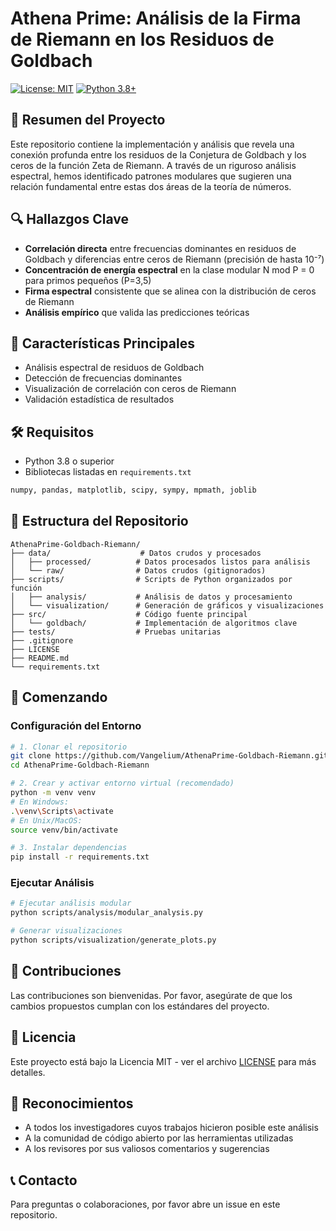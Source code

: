 # Athena Prime: Análisis de la Firma de Riemann en los Residuos de Goldbach

[![License: MIT](https://img.shields.io/badge/License-MIT-yellow.svg)](https://opensource.org/licenses/MIT)
[![Python 3.8+](https://img.shields.io/badge/python-3.8+-blue.svg)](https://www.python.org/downloads/)

## 📜 Resumen del Proyecto
Este repositorio contiene la implementación y análisis que revela una conexión profunda entre los residuos de la Conjetura de Goldbach y los ceros de la función Zeta de Riemann. A través de un riguroso análisis espectral, hemos identificado patrones modulares que sugieren una relación fundamental entre estas dos áreas de la teoría de números.

## 🔍 Hallazgos Clave

- **Correlación directa** entre frecuencias dominantes en residuos de Goldbach y diferencias entre ceros de Riemann (precisión de hasta 10⁻⁷)
- **Concentración de energía espectral** en la clase modular N mod P = 0 para primos pequeños (P=3,5)
- **Firma espectral** consistente que se alinea con la distribución de ceros de Riemann
- **Análisis empírico** que valida las predicciones teóricas

## 🚀 Características Principales

- Análisis espectral de residuos de Goldbach
- Detección de frecuencias dominantes
- Visualización de correlación con ceros de Riemann
- Validación estadística de resultados

## 🛠️ Requisitos

- Python 3.8 o superior
- Bibliotecas listadas en `requirements.txt`

```bash
numpy, pandas, matplotlib, scipy, sympy, mpmath, joblib
```

## 📂 Estructura del Repositorio

```text
AthenaPrime-Goldbach-Riemann/
├── data/                    # Datos crudos y procesados
│   ├── processed/          # Datos procesados listos para análisis
│   └── raw/                # Datos crudos (gitignorados)
├── scripts/                # Scripts de Python organizados por función
│   ├── analysis/           # Análisis de datos y procesamiento
│   └── visualization/      # Generación de gráficos y visualizaciones
├── src/                    # Código fuente principal
│   └── goldbach/           # Implementación de algoritmos clave
├── tests/                  # Pruebas unitarias
├── .gitignore             
├── LICENSE
├── README.md
└── requirements.txt
```

## 🚀 Comenzando

### Configuración del Entorno

```bash
# 1. Clonar el repositorio
git clone https://github.com/Vangelium/AthenaPrime-Goldbach-Riemann.git
cd AthenaPrime-Goldbach-Riemann

# 2. Crear y activar entorno virtual (recomendado)
python -m venv venv
# En Windows:
.\venv\Scripts\activate
# En Unix/MacOS:
source venv/bin/activate

# 3. Instalar dependencias
pip install -r requirements.txt
```

### Ejecutar Análisis
```bash
# Ejecutar análisis modular
python scripts/analysis/modular_analysis.py

# Generar visualizaciones
python scripts/visualization/generate_plots.py
```

## 🤝 Contribuciones
Las contribuciones son bienvenidas. Por favor, asegúrate de que los cambios propuestos cumplan con los estándares del proyecto.

## 📄 Licencia
Este proyecto está bajo la Licencia MIT - ver el archivo [LICENSE](LICENSE) para más detalles.

## 👏 Reconocimientos
- A todos los investigadores cuyos trabajos hicieron posible este análisis
- A la comunidad de código abierto por las herramientas utilizadas
- A los revisores por sus valiosos comentarios y sugerencias

## 📞 Contacto
Para preguntas o colaboraciones, por favor abre un issue en este repositorio.
